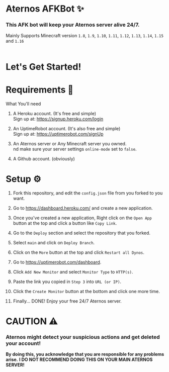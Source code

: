 # Aternos AFKBot ✨
### This AFK bot will keep your Aternos server alive 24/7.  
Mainly Supports Minecraft version ``1.8``, ``1.9``, ``1.10``, ``1.11``, ``1.12``, ``1.13``, ``1.14``, ``1.15`` and ``1.16``
<br/>
<br/>


# Let's Get Started!
# Requirements 🎒
What You'll need

1. A Heroku account. (It's free and simple)  
	Sign up at: https://signup.heroku.com/login

2. An UptimeRobot account. (It's also free and simple)  
	Sign up at: https://uptimerobot.com/signUp
2. An Aternos server or Any Minecraft server you owned.  
	nd make sure your server settings ``online-mode`` set to ``false``.
3. A Github account. (obviously)


# Setup ⚙
1. Fork this repository, and edit the ``config.json`` file from you forked to you want.

2. Go to https://dashboard.heroku.com/ and create a new application.
3. Once you've created a new application, Right click on the ``Open App`` button at the top and click a button like ``Copy Link``.
4. Go to the ``Deploy`` section and select the repository that you forked.
5. Select ``main`` and click on ``Deploy Branch``.
6. Click on the ``More`` button at the top and click ``Restart all Dynos``.
8. Go to https://uptimerobot.com/dashboard.
9. Click ``Add New Monitor`` and select ``Monitor Type`` to ``HTTP(s)``.
10. Paste the link you copied in ``Step 3`` into ``URL (or IP)``.
11. Click the ``Create Monitor`` button at the bottom and click one more time.
12. Finally... DONE! Enjoy your free 24/7 Aternos server.


# CAUTION ⚠
### Aternos might detect your suspicious actions and get deleted your account!  
**By doing this, you acknowledge that you are responsible for any problems arise.**
**I DO NOT RECOMMEND DOING THIS ON YOUR MAIN ATERNOS SERVER!**
